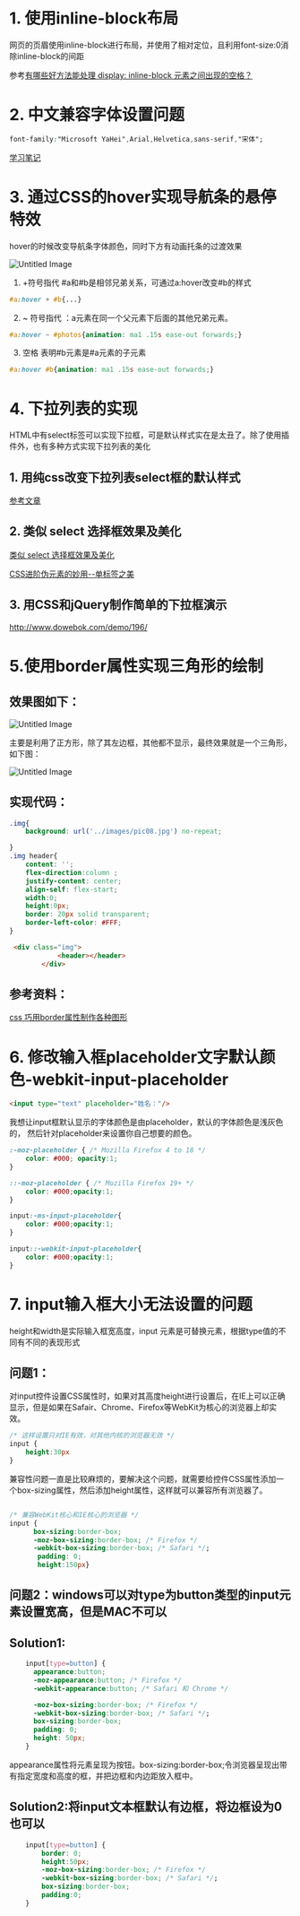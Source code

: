 
# 1. 使用inline-block布局

网页的页眉使用inline-block进行布局，并使用了相对定位，且利用font-size:0消除inline-block的间距

参考[有哪些好方法能处理 display: inline-block 元素之间出现的空格？](https://www.zhihu.com/question/21468450)

# 2. 中文兼容字体设置问题
```css
font-family:"Microsoft YaHei",Arial,Helvetica,sans-serif,"宋体";
```
[学习笔记](http://www.zyy1217.com/2016/12/21/CSS%E4%B8%AD%E7%9A%84%E5%AD%97%E4%BD%93%E5%85%BC%E5%AE%B9%E5%86%99%E6%B3%95/)

# 3. 通过CSS的hover实现导航条的悬停特效

hover的时候改变导航条字体颜色，同时下方有动画托条的过渡效果


![Untitled Image](http://images.zyy1217.com/KvYv3)


1. +符号指代 #a和#b是相邻兄弟关系，可通过a:hover改变#b的样式
```css
#a:hover + #b{...}
```

2. ~ 符号指代 ：a元素在同一个父元素下后面的其他兄弟元素。
```css
#a:hover ~ #photos{animation: ma1 .15s ease-out forwards;} 
```

3. 空格 表明#b元素是#a元素的子元素

```css
#a:hover #b{animation: ma1 .15s ease-out forwards;} 
```




# 4. 下拉列表的实现

HTML中有select标签可以实现下拉框，可是默认样式实在是太丑了。除了使用插件外，也有多种方式实现下拉列表的美化
## 1. 用纯css改变下拉列表select框的默认样式

[参考文章](http://ourjs.com/detail/551b9b0529c8d81960000007)

## 2. 类似 select 选择框效果及美化
[类似 select 选择框效果及美化](http://www.cnblogs.com/LY-leo/p/5765598.html)

[CSS进阶伪元素的妙用--单标签之美](http://www.cnblogs.com/coco1s/p/5528393.html)

## 3. 用CSS和jQuery制作简单的下拉框演示
http://www.dowebok.com/demo/196/



# 5.使用border属性实现三角形的绘制

## 效果图如下：

![Untitled Image](http://images.zyy1217.com/RnhnU)


主要是利用了正方形，除了其左边框，其他都不显示，最终效果就是一个三角形，如下图：

![Untitled Image](http://images.zyy1217.com/ilDDC)
## 实现代码：

```css
.img{
    background: url('../images/pic08.jpg') no-repeat;

}
.img header{
    content: '';
    flex-direction:column ;
    justify-content: center;
    align-self: flex-start;
    width:0;
    height:0px;
    border: 20px solid transparent;
    border-left-color: #FFF;
}
```

```html
 <div class="img">
            <header></header>
        </div>
```

## 参考资料：

[css 巧用border属性制作各种图形](http://www.manongjc.com/article/86.html)

# 6. 修改输入框placeholder文字默认颜色-webkit-input-placeholder
```html
<input type="text" placeholder="姓名："/>
```
我想让input框默认显示的字体颜色是由placeholder，默认的字体颜色是浅灰色的， 然后针对placeholder来设置你自己想要的颜色。

```css
:-moz-placeholder { /* Mozilla Firefox 4 to 18 */
    color: #000; opacity:1; 
}

::-moz-placeholder { /* Mozilla Firefox 19+ */
    color: #000;opacity:1;
}

input:-ms-input-placeholder{
    color: #000;opacity:1;
}

input::-webkit-input-placeholder{
    color: #000;opacity:1;
}
```


# 7. input输入框大小无法设置的问题

height和width是实际输入框宽高度，input 元素是可替换元素，根据type值的不同有不同的表现形式

## 问题1：
对input控件设置CSS属性时，如果对其高度height进行设置后，在IE上可以正确显示，但是如果在Safair、Chrome、Firefox等WebKit为核心的浏览器上却实效。
```css
/* 这样设置只对IE有效，对其他内核的浏览器无效 */
input {
    height:30px
}
```
兼容性问题一直是比较麻烦的，要解决这个问题，就需要给控件CSS属性添加一个box-sizing属性，然后添加height属性，这样就可以兼容所有浏览器了。
```css

/* 兼容WebKit核心和IE核心的浏览器 */
input {
  	  box-sizing:border-box;
      -moz-box-sizing:border-box; /* Firefox */
      -webkit-box-sizing:border-box; /* Safari */;
       padding: 0;
   	   height:150px}
  ```
## 问题2：windows可以对type为button类型的input元素设置宽高，但是MAC不可以

## Solution1:
```css
    input[type=button] {
      appearance:button;
      -moz-appearance:button; /* Firefox */
      -webkit-appearance:button; /* Safari 和 Chrome */

      -moz-box-sizing:border-box; /* Firefox */
      -webkit-box-sizing:border-box; /* Safari */;
      box-sizing:border-box;
      padding: 0;
      height: 50px;
    }

```
appearance属性将元素呈现为按钮。box-sizing:border-box;令浏览器呈现出带有指定宽度和高度的框，并把边框和内边距放入框中。

## Solution2:将input文本框默认有边框，将边框设为0也可以
```css
    input[type=button] {
    	border: 0;
        height:50px;
        -moz-box-sizing:border-box; /* Firefox */
        -webkit-box-sizing:border-box; /* Safari */;
        box-sizing:border-box;
   	 	padding:0;
    }

```







